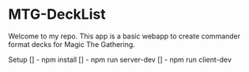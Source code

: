 # MTG-DeckList

Welcome to my repo. This app is a basic webapp to create commander format decks for Magic The Gathering.

Setup
[] - npm install
[] - npm run server-dev
[] - npm run client-dev

